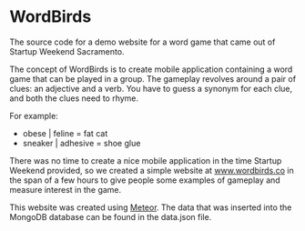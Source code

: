 # WordBirds
The source code for a demo website for a word game that came out of Startup Weekend Sacramento.

The concept of WordBirds is to create mobile application containing a word game that can be played in a group. The gameplay revolves around a pair of clues: an adjective and a verb. You have to guess a synonym for each clue, and both the clues need to rhyme.

For example:
- obese | feline = fat cat
- sneaker | adhesive = shoe glue

There was no time to create a nice mobile application in the time Startup Weekend provided, so we created a simple website at www.wordbirds.co in the span of a few hours to give people some examples of gameplay and measure interest in the game.

This website was created using [Meteor](https://www.meteor.com/). The data that was inserted into the MongoDB database can be found in the data.json file.
